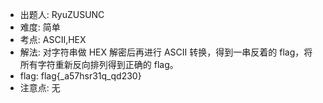 - 出题人: RyuZUSUNC
- 难度: 简单
- 考点: ASCII,HEX
- 解法: 对字符串做 HEX 解密后再进行 ASCII 转换，得到一串反着的 flag，将所有字符重新反向排列得到正确的 flag。
- flag: flag{_a57hsr31q_qd230}
- 注意点: 无